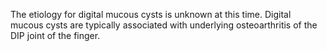 The etiology for digital mucous cysts is unknown at this time. Digital mucous cysts are typically associated with underlying osteoarthritis of the DIP joint of the finger.